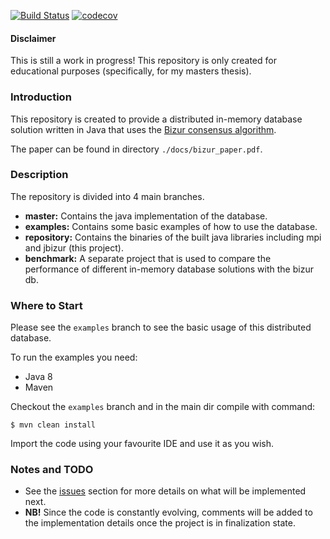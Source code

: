 [![Build Status](https://api.travis-ci.org/mboysan/jbizur.svg?branch=master)](https://travis-ci.org/mboysan/jbizur)
[![codecov](https://codecov.io/gh/mboysan/jbizur/branch/master/graph/badge.svg)](https://codecov.io/gh/mboysan/jbizur)

#### Disclaimer
This is still a work in progress! This repository is only
created for educational purposes (specifically, for my 
masters thesis).


### Introduction

This repository is created to provide a distributed in-memory
database solution written in Java that uses the [Bizur consensus algorithm](https://arxiv.org/pdf/1702.04242.pdf).

The paper can be found in directory ```./docs/bizur_paper.pdf```.


### Description

The repository is divided into 4 main branches.

* **master:** Contains the java implementation of the database.
* **examples:** Contains some basic examples of how to use the database.
* **repository:** Contains the binaries of the built java libraries including mpi and jbizur (this project).
* **benchmark:** A separate project that is used to compare the performance of different in-memory database solutions with the bizur db.


### Where to Start

Please see the ```examples``` branch to see the basic usage 
of this distributed database.

To run the examples you need:
* Java 8
* Maven

Checkout the ```examples``` branch and in the main dir 
compile with command:
```
$ mvn clean install
```
Import the code using your favourite IDE and use it as you
wish.


### Notes and TODO

* See the [issues](https://github.com/mboysan/jbizur/issues)
section for more details on what will be implemented next.
* **NB!** Since the code is constantly evolving, comments 
will be added to the implementation details once the 
project is in finalization state.
